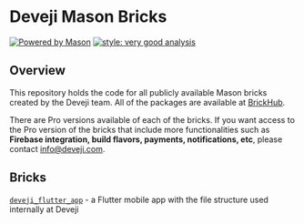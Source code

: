 # Deveji Mason Bricks
[![Powered by Mason][mason_badge]][mason_link]
[![style: very good analysis][very_good_analysis_badge]][very_good_analysis_link]

## Overview

This repository holds the code for all publicly available Mason bricks created by the Deveji team. All of the packages are available at [BrickHub][brickhub_dev_website].

There are Pro versions available of each of the bricks. If you want access to the Pro version of the bricks that include more functionalities such as **Firebase integration, build flavors, payments, notifications, etc**, please contact [info@deveji.com][deveji_mail].

## Bricks

[`deveji_flutter_app`][deveji_flutter_app_link] - a Flutter mobile app with the file structure used internally at Deveji

<!-- References -->
[mason_badge]: https://img.shields.io/endpoint?url=https%3A%2F%2Ftinyurl.com%2Fmason-badge
[mason_link]: https://github.com/felangel/mason
[very_good_analysis_badge]: https://img.shields.io/badge/style-very_good_analysis-B22C89.svg
[very_good_analysis_link]: https://pub.dev/packages/very_good_analysis
[brickhub_dev_website]: https://brickhub.dev/search?q=deveji
[deveji_mail]: mailto:info@deveji.com
[deveji_flutter_app_link]: https://brickhub.dev/bricks/deveji_flutter_app